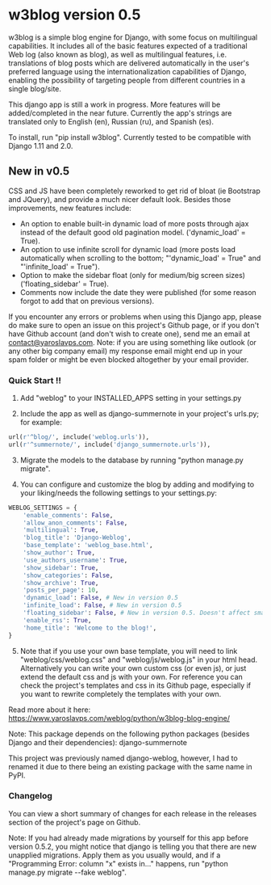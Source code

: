 
# w3blog version 0.5 #

w3blog is a simple blog engine for Django, with some focus on multilingual capabilities. It includes all of the basic features expected of a traditional Web log (also known as blog), as well as multilingual features, i.e. translations of blog posts which are delivered automatically in the user's preferred language using the internationalization capabilities of Django, enabling the possibility of targeting people from different countries in a single blog/site.

This django app is still a work in progress. More features will be added/completed in the near future. Currently the app's strings are translated only to English (en), Russian (ru), and Spanish (es).

To install, run "pip install w3blog". Currently tested to be compatible with Django 1.11 and 2.0.

## New in v0.5 ##

CSS and JS have been completely reworked to get rid of bloat (ie Bootstrap and JQuery), and provide a much nicer default look. Besides those improvements, new features include:

* An option to enable built-in dynamic load of more posts through ajax instead of the default good old pagination model. ('dynamic_load' = True).
* An option to use infinite scroll for dynamic load (more posts load automatically when scrolling to the bottom; "'dynamic_load' = True" and "'infinite_load' = True").
* Option to make the sidebar float (only for medium/big screen sizes) ('floating_sidebar' = True).
* Comments now include the date they were published (for some reason forgot to add that on previous versions).

If you encounter any errors or problems when using this Django app, please do make sure to open an issue on this project's Github page, or if you don't have Github account (and don't wish to create one), send me an email at contact@yaroslavps.com. Note: if you are using something like outlook (or any other big company email) my response email might end up in your spam folder or might be even blocked altogether by your email provider.

### Quick Start !! ### 

1. Add "weblog" to your INSTALLED_APPS setting in your settings.py

2. Include the app as well as django-summernote in your project's urls.py; for example:

```python
url(r'^blog/', include('weblog.urls')),
url(r'^summernote/', include('django_summernote.urls')),
```

3. Migrate the models to the database by running "python manage.py migrate".

4. You can configure and customize the blog by adding and modifying to your liking/needs the following settings to your settings.py:

```python
WEBLOG_SETTINGS = {
    'enable_comments': False,
    'allow_anon_comments': False,
    'multilingual': True,
    'blog_title': 'Django-Weblog',
    'base_template': 'weblog_base.html',
    'show_author': True,
    'use_authors_username': True,
    'show_sidebar': True,
    'show_categories': False,
    'show_archive': True,
    'posts_per_page': 10,
    'dynamic_load': False, # New in version 0.5
    'infinite_load': False, # New in version 0.5
    'floating_sidebar': False, # New in version 0.5. Doesn't affect small screens (ie mobile devices, etc.)
    'enable_rss': True,
    'home_title': 'Welcome to the blog!',
}
```

5. Note that if you use your own base template, you will need to link "weblog/css/weblog.css" and "weblog/js/weblog.js" in your html head. Alternatively you can write your own custom css (or even js), or just extend the default css and js with your own. For reference you can check the project's templates and css in its Github page, especially if you want to rewrite completely the templates with your own.

Read more about it here: https://www.yaroslavps.com/weblog/python/w3blog-blog-engine/

Note: This package depends on the following python packages (besides Django and their dependencies): django-summernote

This project was previously named django-weblog, however, I had to renamed it due to there being an existing package with the same name in PyPI.

### Changelog ###

You can view a short summary of changes for each release in the releases section of the project's page on Github.

Note: If you had already made migrations by yourself for this app before version 0.5.2, you might notice that django is telling you that there are new unapplied migrations. Apply them as you usually would, and if a "Programming Error: column "x" exists in..." happens, run "python manage.py migrate --fake weblog".
